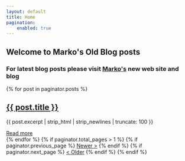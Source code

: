 ```yaml
---
layout: default
title: Home
pagination:
    enabled: true
---
```

<h2 class="info">Welcome to Marko's Old Blog posts</h2>
<h3 class="info">For latest blog posts please visit <a href="https://idzan.eu" target="_blank">Marko's</a> new web site and blog</h3>

{% for post in paginator.posts %}
<div class="post">
<h2><a href="{{ post.url }}">{{ post.title }}</a></h2>
<p>{{ post.excerpt | strip_html | strip_newlines | truncate: 100 }}</p>
<a href="{{ post.url }}">Read more</a>
</div>
{% endfor %}
{% if paginator.total_pages > 1 %}
{% if paginator.previous_page %}
<a href="{{ paginator.previous_page_path | prepend: site.baseurl }}" class="paginator right">Newer ></a>
{% endif %}
{% if paginator.next_page %}
<a href="{{ paginator.next_page_path | prepend: site.baseurl }}" class="paginator left">< Older</a>
{% endif %}
{% endif %}